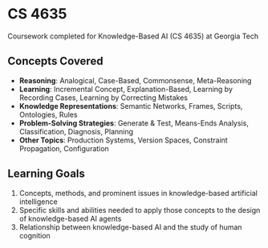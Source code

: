 # CS 4635

Coursework completed for Knowledge-Based AI (CS 4635) at Georgia Tech

## Concepts Covered

+ **Reasoning**: Analogical, Case-Based, Commonsense, Meta-Reasoning
+ **Learning**: Incremental Concept, Explanation-Based, Learning by Recording Cases, Learning by Correcting Mistakes
+ **Knowledge Representations**: Semantic Networks, Frames, Scripts, Ontologies, Rules
+ **Problem-Solving Strategies**: Generate & Test, Means-Ends Analysis, Classification, Diagnosis, Planning
+ **Other Topics**: Production Systems, Version Spaces, Constraint Propagation, Configuration


## Learning Goals

1. Concepts, methods, and prominent issues in knowledge-based artificial intelligence
2. Specific skills and abilities needed to apply those concepts to the design of knowledge-based AI agents
3. Relationship between knowledge-based AI and the study of human cognition
